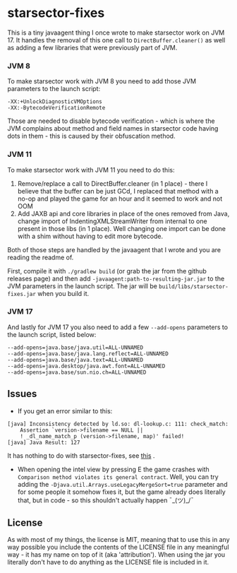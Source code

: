 # starsector-fixes

This is a tiny javaagent thing I once wrote to make starsector work on JVM 17.
It handles the removal of this one call to `DirectBuffer.cleaner()` as well as adding a few libraries
that were previously part of JVM.

### JVM 8

To make starsector work with JVM 8 you need to add those JVM parameters to the launch script:

```
-XX:+UnlockDiagnosticVMOptions
-XX:-BytecodeVerificationRemote
```

Those are needed to disable bytecode verification - which is where the JVM complains about method and
field names in starsector code having dots in them - this is caused by their obfuscation method.

### JVM 11

To make starsector work with JVM 11 you need to do this:

1. Remove/replace a call to DirectBuffer.cleaner (in 1 place) - there I believe that the buffer can be just GCd,
   I replaced that method with a no-op and played the game for an hour and it seemed to work and not OOM
2. Add JAXB api and core libraries in place of the ones removed from Java,
   change import of IndentingXMLStreamWriter from internal to one present in those libs (in 1 place).
   Well changing one import can be done with a shim without having to edit more bytecode.

Both of those steps are handled by the javaagent that I wrote and you are reading the readme of.

First, compile it with `./gradlew build` (or grab the jar from the github releases page) and then
add `-javaagent:path-to-resulting-jar.jar` to the JVM parameters in the launch script.
The jar will be `build/libs/starsector-fixes.jar` when you build it.

### JVM 17

And lastly for JVM 17 you also need to add a few `--add-opens` parameters to the launch script, listed below:

```
--add-opens=java.base/java.util=ALL-UNNAMED
--add-opens=java.base/java.lang.reflect=ALL-UNNAMED
--add-opens=java.base/java.text=ALL-UNNAMED
--add-opens=java.desktop/java.awt.font=ALL-UNNAMED
--add-opens=java.base/sun.nio.ch=ALL-UNNAMED
```

## Issues

- If you get an error similar to this:

```
[java] Inconsistency detected by ld.so: dl-lookup.c: 111: check_match: 
    Assertion `version->filename == NULL || 
    ! _dl_name_match_p (version->filename, map)' failed!
[java] Java Result: 127
```

It has nothing to do with starsector-fixes,
see [this](https://stackoverflow.com/questions/55847497/how-do-i-troubleshoot-inconsistency-detected-dl-lookup-c-111-java-result-12)
.

- When opening the intel view by pressing E the game crashes with `Comparison method violates its general contract`.
  Well, you can try adding the `-Djava.util.Arrays.useLegacyMergeSort=true` parameter and for some people it somehow
  fixes it,
  but the game already does literally that, but in code - so this shouldn't actually happen ¯\_(ツ)_/¯

## License

As with most of my things, the license is MIT, meaning that to use this in any way possible you include the
contents of the LICENSE file in any meaningful way - it has my name on top of it (aka 'attribution').
When using the jar you literally don't have to do anything as the LICENSE file is included in it.
